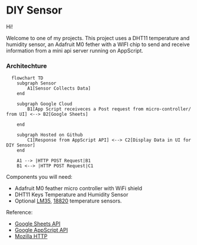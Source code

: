 
# DIY Sensor 

Hi! 

Welcome to one of my projects. This project uses a DHT11 temperature and humidity sensor, an Adafruit M0 fether with a WIFI chip to send and receive information from a mini api server running on AppScript. 


### Architechture

```mermaid
  flowchart TD
    subgraph Sensor
        A1[Sensor Collects Data]
    end

    subgraph Google Cloud
        B1[App Script receiveces a Post request from micro-controller/  from UI] <--> B2[Google Sheets]
       
    end

    subgraph Hosted on Github
        C1[Response from AppScript API] <--> C2[Display Data in UI for DIY Sensor]
    end

    A1 --> |HTTP POST Request|B1
    B1 <--> |HTTP POST Request|C1

```

Components you will need:
 - Adafruit M0 feather micro controller with WiFi shield 
 - DHT11 Keys Temperature and Humidity Sensor
 - Optional [LM35](https://www.keyestudio.com/products/free-shippingkeyestudio-lm35-linear-temperature-sensor-module-for-arduino), [18820](https://wiki.keyestudio.com/Ks0023_keyestudio_18B20_Temperature_Sensor) temperature sensors.


Reference: 
 - [Google Sheets API](https://developers.google.com/workspace/sheets/api/guides/concepts)
 - [Google AppScript API](https://developers.google.com/apps-script/api/reference/rest)
 - [Mozilla HTTP](https://developer.mozilla.org/en-US/docs/Web/HTTP)
